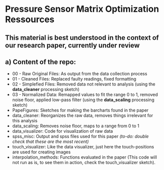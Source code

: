# Pressure Sensor Matrix Optimization Ressources

## This material is best understood in the context of our research paper, currently under review

## a) Content of the repo:

* 00 - Raw Original Files: As output from the data collection process
* 01 - Cleaned Files: Replaced faulty readings, fixed formatting 
* 02 - Simplefied Files: Removed data not relevant to analysis (using the **data_cleaner** processing sketch)
* 03 - Normalized Data: Remapped values to fit the range 0 to 1, removed noise floor, applied low-pass filter (using the **data_scaling** processing sketch)
* PapeFigures: Sketches for making the barcharts found in the paper
* data_cleaner: Reorganizes the raw data, removes things irrelevant for this analysis
* data_scaling: Removes noise floor, maps to a range from 0 to 1
* data_visualizer: Code for visualization of raw data
* spss_misc: Output and spss files used for this paper *(to-do: double check that these are the most recent)*
* touch_visualizer: Like the data visualizer, just here the touch-positions are used for creating images
* interpolation_methods: Functions evaluated in the paper (This code will not run as is, to see them in action, check the touch_visualizer sketch).
